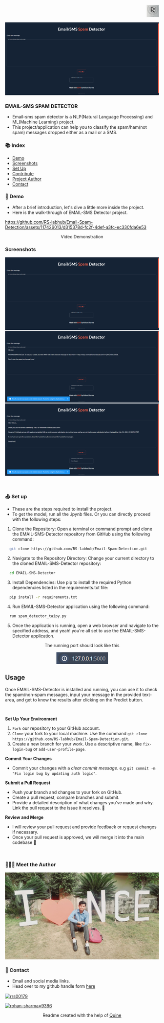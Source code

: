 <p align="right">
    <img height="40px" width="40px" src="Assets\RS LOGO.png" />
</p>
<p align="center">
  <img src="Assets/Preview.png"  />
</p>


### EMAIL-SMS SPAM DETECTOR
- Email-sms spam detector is a NLP(Natural Language Processing) and ML(Machine Learning) project.
- This project/application can help you to classify the spam/ham(not spam) messages dropped either as a mail or a SMS.


### :books: Index

- [Demo](#movie_camera-Demo)
- [Screenshots](#screenshots)
- [Set Up](#outbox_tray-Set-up)
- [Contribute](#building_construction-Contribute)
- [Project Author](#people_holding_hands-Meet-the-Author)
- [Contact](#email-contact)


###  :movie_camera: Demo
- After a brief introduction, let's dive a little more inside the project.
- Here is the walk-through of EMAIL-SMS Detector project.

https://github.com/RS-labhub/Email-Spam-Detection/assets/117426013/d315378d-fc2f-4def-a3fc-ec330fda6e53

<p align="center">Video Demonstration</p>

### Screenshots
<p align="center">
  <img src="Assets/Preview.png"  />
  <img src="Assets/spam.png"  />
  <img src="Assets/not-spam.png"  />
</p>


$~$

###  :outbox_tray: Set up
- These are the steps required to install the project.
- To get the model, run all the .ipynb files. Or you can directly proceed with the following steps:


1. Clone the Repository: Open a terminal or command prompt and clone the EMAIL-SMS-Detector repository from GitHub using the following command:

  ```bash
    git clone https://github.com/RS-labhub/Email-Spam-Detection.git
  ```

2. Navigate to the Repository Directory: Change your current directory to the cloned EMAIL-SMS-Detector repository:

  ```bash
    cd EMAIL-SMS-Detector
  ```

3. Install Dependencies: Use pip to install the required Python dependencies listed in the requirements.txt file:

  ```bash
    pip install -r requirements.txt
  ```

4. Run EMAIL-SMS-Detector application using the following command:

  ```py
    run spam_detector_taipy.py
  ```

5. Once the application is running, open a web browser and navigate to the specified address, and yeah! you're all set to use the EMAIL-SMS-Detector application.
<p align="center">
  The running port should look like this
</p>
<p align="center">
<img src="Assets/port.png" >
</p>


## Usage
Once EMAIL-SMS-Detector is installed and running, you can use it to check the spam/non-spam messages, input your message in the provided text-area, and get to know the results after clicking on the Predict button.


$~$
    
**Set Up Your Environment**

1. `Fork` our repository to your GitHub account. 
2. `Clone` your fork to your local machine. 
    Use the command `git clone https://github.com/RS-labhub/Email-Spam-Detection.git`.
3. Create a new branch for your work. 
    Use a descriptive name, like `fix-login-bug` or `add-user-profile-page`.
    
**Commit Your Changes**

- Commit your changes with a _clear commit message_. 
  e.g `git commit -m "Fix login bug by updating auth logic"`.

**Submit a Pull Request**

- Push your branch and changes to your fork on GitHub.
- Create a pull request, compare branches and submit.
- Provide a detailed description of what changes you've made and why. 
  Link the pull request to the issue it resolves. 🔗
    
**Review and Merge**

- I will review your pull request and provide feedback or request changes if necessary. 
- Once your pull request is approved, we will merge it into the main codebase 🥳

$~$

### :people_holding_hands: Meet the Author

<img  src="Assets/Author.jpg" alt="Author">


### :email: Contact 
- Email and social media links.
- Head over to my github handle form [here](https://github.com/RS-labhub)

<p align="left">
<a href="https://twitter.com/rrs00179" target="blank"><img align="center" src="https://img.shields.io/badge/X-000000?style=for-the-badge&logo=x&logoColor=white" alt="rrs00179" /></a>
</p>
<p align="left">
<a href="https://www.linkedin.com/in/rohan-sharma-9386rs/" target="blank"><img src="https://img.shields.io/badge/LinkedIn-0077B5?style=for-the-badge&logo=linkedin&logoColor=white" alt="rohan-sharma=9386" /></a>
</p>

<p align="center">
  Readme created with the help of <a href="https://github.com/quine-sh/README-Template/blob/main/README.md" alt="https://github.com/quine-sh/README-Template/blob/main/README.md">Quine</a>
</p>
